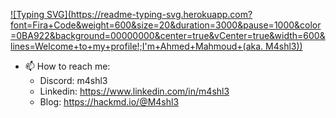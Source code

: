 [![Typing SVG](https://readme-typing-svg.herokuapp.com?font=Fira+Code&weight=600&size=20&duration=3000&pause=1000&color=0BA922&background=00000000&center=true&vCenter=true&width=600&lines=Welcome+to+my+profile!;I'm+Ahmed+Mahmoud+(aka. M4shl3))](https://git.io/typing-svg)

- 📫 How to reach me:
  - Discord: m4shl3 
  - Linkedin: https://www.linkedin.com/in/m4shl3
  - Blog: https://hackmd.io/@M4shl3
  
